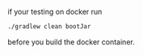 if your testing on docker run
```sh
./gradlew clean bootJar
```
before you build the docker container.